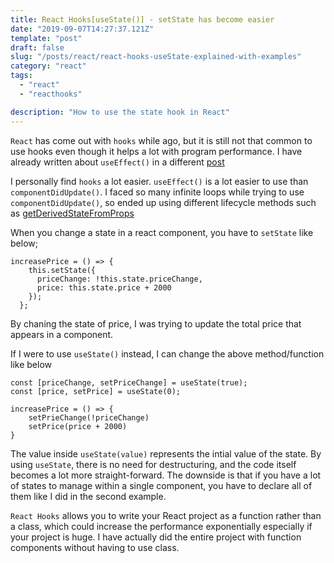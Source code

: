 ```yaml
---
title: React Hooks[useState()] - setState has become easier
date: "2019-09-07T14:27:37.121Z"
template: "post"
draft: false
slug: "/posts/react/react-hooks-useState-explained-with-examples"
category: "react"
tags:
  - "react"
  - "reacthooks"

description: "How to use the state hook in React"
---
```


`React` has come out with `hooks` while ago, but it is still not that common to use hooks even though it helps a lot with program performance. I have already written about `useEffect()` in a different [post](https://jasonkang14.github.io/posts/React-Hooks-useEffect-update-when-you-want)

I personally find `hooks` a lot easier. `useEffect()` is a lot easier to use than `componentDidUpdate()`. I faced so many infinite loops while trying to use `componentDidUpdate()`, so ended up using different lifecycle methods such as [getDerivedStateFromProps](https://jasonkang14.github.io/posts/react/react-life-cycle-get-derived-state-from-props-with-mobx)

When you change a state in a react component, you have to `setState` like below;

```
increasePrice = () => {
    this.setState({
      priceChange: !this.state.priceChange,
      price: this.state.price + 2000
    });
  };
```

By chaning the state of price, I was trying to update the total price that appears in a component.

If I were to use `useState()` instead, I can change the above method/function like below

```
const [priceChange, setPriceChange] = useState(true);
const [price, setPrice] = useState(0);

increasePrice = () => {
    setPrieChange(!priceChange)
    setPrice(price + 2000)
}
```

The value inside `useState(value)` represents the intial value of the state. By using `useState`, there is no need for destructuring, and the code itself becomes a lot more straight-forward. The downside is that if you have a lot of states to manage within a single component, you have to declare all of them like I did in the second example.

`React Hooks` allows you to write your React project as a function rather than a class, which could increase the performance exponentially especially if your project is huge. I have actually did the entire project with function components without having to use class.
